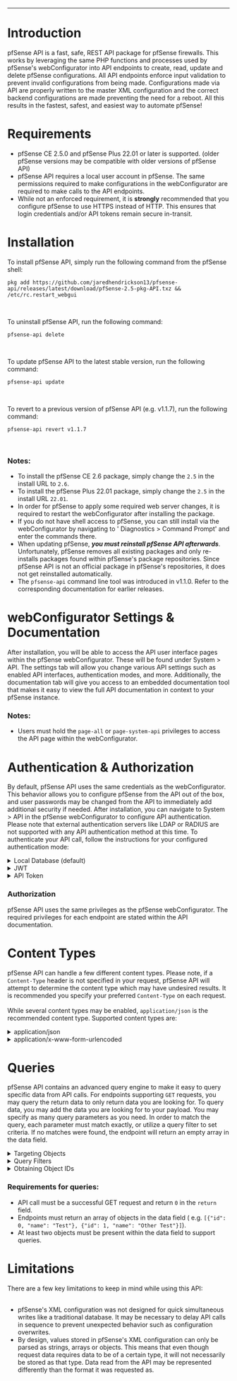 ---

# Introduction

pfSense API is a fast, safe, REST API package for pfSense firewalls. This works by leveraging the same PHP functions and
processes used by pfSense's webConfigurator into API endpoints to create, read, update and delete pfSense
configurations. All API endpoints enforce input validation to prevent invalid configurations from being made.
Configurations made via API are properly written to the master XML configuration and the correct backend configurations
are made preventing the need for a reboot. All this results in the fastest, safest, and easiest way to automate pfSense!

# Requirements

- pfSense CE 2.5.0 and pfSense Plus 22.01 or later is supported. (older pfSense versions may be compatible with older versions of pfSense API)
- pfSense API requires a local user account in pfSense. The same permissions required to make configurations in the
  webConfigurator are required to make calls to the API endpoints.
- While not an enforced requirement, it is **strongly** recommended that you configure pfSense to use HTTPS instead of
  HTTP. This ensures that login credentials and/or API tokens remain secure in-transit.

# Installation

To install pfSense API, simply run the following command from the pfSense shell:<br>

```
pkg add https://github.com/jaredhendrickson13/pfsense-api/releases/latest/download/pfSense-2.5-pkg-API.txz && /etc/rc.restart_webgui
```

<br>

To uninstall pfSense API, run the following command:<br>

```
pfsense-api delete
```

<br>

To update pfSense API to the latest stable version, run the following command:<br>

```
pfsense-api update
```

<br>

To revert to a previous version of pfSense API (e.g. v1.1.7), run the following command:<br>

```
pfsense-api revert v1.1.7
```

<br>

### Notes:

- To install the pfSense CE 2.6 package, simply change the `2.5` in the install URL to `2.6`.
- To install the pfSense Plus 22.01 package, simply change the `2.5` in the install URL `22.01`.
- In order for pfSense to apply some required web server changes, it is required to restart the webConfigurator after
  installing the package.
- If you do not have shell access to pfSense, you can still install via the webConfigurator by navigating to '
  Diagnostics > Command Prompt' and enter the commands there.
- When updating pfSense, **_you must reinstall pfSense API afterwards_**. Unfortunately, pfSense removes all existing
  packages and only re-installs packages found within pfSense's package repositories. Since pfSense API is not an
  official package in pfSense's repositories, it does not get reinstalled automatically.
- The `pfsense-api` command line tool was introduced in v1.1.0. Refer to the corresponding documentation for earlier
  releases.

# webConfigurator Settings & Documentation

After installation, you will be able to access the API user interface pages within the pfSense webConfigurator. These
will be found under System > API. The settings tab will allow you change various API settings such as enabled API
interfaces, authentication modes, and more. Additionally, the documentation tab will give you access to an embedded
documentation tool that makes it easy to view the full API documentation in context to your pfSense instance.

### Notes:

- Users must hold the `page-all` or `page-system-api` privileges to access the API page within the webConfigurator.

# Authentication & Authorization

By default, pfSense API uses the same credentials as the webConfigurator. This behavior allows you to configure pfSense
from the API out of the box, and user passwords may be changed from the API to immediately add additional security if
needed. After installation, you can navigate to System > API in the pfSense webConfigurator to configure API
authentication. Please note that external authentication servers like LDAP or RADIUS are not supported with any API
authentication method at this time. To authenticate your API call, follow the instructions for your configured
authentication mode:

<details>
    <summary>Local Database (default)</summary>

Uses the same credentials as the pfSense webConfigurator. To authenticate API calls, pass in your username and password
using basic authentication. For example:<br><br>
`curl -u admin:pfsense https://pfsense.example.com/api/v1/firewall/rule`
<br><br>
_Note: in previous releases, local database authentication used the `client-id` and `client-token` fields in your
request body to authenticate. This functionality still exists but is not recommended. It will be removed in a future
release._
</details>

<details>
    <summary>JWT</summary>

Requires a bearer token to be included in the `Authorization` header of your request. These are time-based tokens that
will expire after the configured amount of time. To configure the JWT expiration, navigate to System > API within the
webConfigurator and ensure the the Authentication Mode is set to JWT. Then you should have the option to configure the
JWT Expiration value. Alternatively, you can use the /api/v1/system/api endpoint to update the `jwt_exp` value. To
receive a JWT, you must make a POST request to the /api/v1/access_token endpoint. This endpoint will always require the
use of the Local Database authentication type to receive the JWT. <br><br>For example:<br>

```
curl -u admin:pfsense -X POST https://pfsense.example.com/api/v1/access_token
```

<br><br>
Once you have your JWT, you can authenticate your API calls by adding it to the request's authorization
header. For example:<br>

```
curl -H "Authorization: Bearer xxxxx.xxxxxx.xxxxxx" -X GET https://pfsense.example.com/api/v1/system/arp
```

</details>

<details>
    <summary>API Token</summary>

Uses standalone tokens generated via the webConfigurator. These are better suited to distribute to systems as they are
revocable and will only allow API authentication; not webConfigurator or SSH authentication (like the local database
credentials). To generate or revoke credentials, navigate to System > API within the webConfigurator and ensure the
Authentication Mode is set to API token. Then you should have the options to configure API Token generation, generate
new tokens, and revoke existing tokens. After generating a new API token, the actual token will display at the top of
the page on the success banner. This token will only be displayed once so ensure it is stored somewhere safe.<br><br>

Once you have your API token, you may authenticate your API call by specifying your client-id and client-token within
an `Authorization` header, these values must be separated by a space. For example:<br>

```
curl -H "Authorization: CLIENT_ID_HERE CLIENT_TOKEN_HERE" -X GET https://pfsense.example.com/api/v1/system/arp
```

<br><br>_Note: In previous versions of pfSense API, the client-id and client-token were provided via the request payload. This
functionality is still supported but is not recommended. It will be removed in a future release._
</details>

### Authorization

pfSense API uses the same privileges as the pfSense webConfigurator. The required privileges for each endpoint are
stated within the API documentation.

# Content Types

pfSense API can handle a few different content types. Please note, if a `Content-Type` header is not specified in your
request, pfSense API will attempt to determine the content type which may have undesired results. It is recommended you
specify your preferred `Content-Type` on each request.<br><br>
While several content types may be enabled, `application/json` is the recommended content type. Supported content types
are:

<details>
    <summary>application/json</summary>

Parses the request body as a JSON formatted string. This is the recommended content type.<br><br>
Example:<br><br>

```
curl -u admin:pfsense -H "Content-Type: application/json" -d '{"service": "sshd"}' -X POST https://pfsense.example.com/api/v1/services/restart
```

</details>

<details>
    <summary>application/x-www-form-urlencoded</summary>

Parses the request body as URL encoded parameters.<br><br>
Example:<br><br>

``` 
curl -u admin:pfsense -H "Content-Type: application/x-www-form-urlencoded" -X DELETE "https://pfsense.example.com/api/v1/firewall/alias?id=EXAMPLE_ALIAS"
```

<br><br>_Note: this content type only has the ability to pass values of string, integer, or boolean data types. Complex data
types like arrays and objects cannot be parsed by the API when using this content type. It is recommended to only
use this content type when making GET or DELETE requests._

</details>

# Queries

pfSense API contains an advanced query engine to make it easy to query specific data from API calls. For endpoints
supporting `GET` requests, you may query the return data to only return data you are looking for. To query data, you may
add the data you are looking for to your payload. You may specify as many query parameters as you need. In order to
match the query, each parameter must match exactly, or utilize a query filter to set criteria. If no matches were found,
the endpoint will return an empty array in the data field.
<details>
    <summary>Targeting Objects</summary>

You may find yourself only needing to read objects with specific values set. For example, say an API endpoint normally
returns this response without a query:<br><br>

```json
{
  "status": "ok",
  "code": 200,
  "return": 0,
  "message": "Success",
  "data": [
    {
      "id": 0,
      "name": "Test",
      "type": "type1",
      "extra": {
        "tag": 0
      }
    },
    {
      "id": 1,
      "name": "Other Test",
      "type": "type2",
      "extra": {
        "tag": 100
      }
    },
    {
      "id": 2,
      "name": "Another Test",
      "type": "type1",
      "extra": {
        "tag": 200
      }
    }
  ]
}

```

If you want the endpoint to only return the objects that have their `type` value set to `type1` you could
add `{"type": "type1"}` to your payload. This returns:<br><br>

```json
{
  "status": "ok",
  "code": 200,
  "return": 0,
  "message": "Success",
  "data": [
    {
      "id": 0,
      "name": "Test",
      "type": "type1",
      "extra": {
        "tag": 0
      }
    },
    {
      "id": 2,
      "name": "Another Test",
      "type": "type1",
      "extra": {
        "tag": 200
      }
    }
  ]
}

```

Additionally, if you need to target values that are nested within an array, you can add `{"extra__tag": 100}` to
recursively target the `tag` value within the `extra` array. Note the double underscore separating the parent and child
keys. This returns:<br><br>

```json
{
  "status": "ok",
  "code": 200,
  "return": 0,
  "message": "Success",
  "data": [
    {
      "id": 1,
      "name": "Other Test",
      "type": "type2",
      "extra": {
        "tag": 100
      }
    }
  ]
}

```

</details>

<details>
    <summary>Query Filters</summary>

Query filters allow you to apply logic to the objects you target. This makes it easy to target data that meets specific
criteria:<br><br>

### Starts With

The `startswith` filter allows you to target objects whose values start with a specific substring. This will work on
both string and integer data types. Below is an example response without any queries:<br><br>

```json
{
  "status": "ok",
  "code": 200,
  "return": 0,
  "message": "Success",
  "data": [
    {
      "id": 0,
      "name": "Test",
      "type": "type1",
      "extra": {
        "tag": 0
      }
    },
    {
      "id": 1,
      "name": "Other Test",
      "type": "type2",
      "extra": {
        "tag": 100
      }
    },
    {
      "id": 2,
      "name": "Another Test",
      "type": "type1",
      "extra": {
        "tag": 200
      }
    }
  ]
}

```

If you wanted to target objects whose names started with `Other`, you could use the
payload `{"name__startswith": "Other"}`. This returns:<br><br>

```json
{
  "status": "ok",
  "code": 200,
  "return": 0,
  "message": "Success",
  "data": [
    {
      "id": 1,
      "name": "Other Test",
      "type": "type2",
      "extra": {
        "tag": 100
      }
    }
  ]
}

```

### Ends With

The `endswith` filter allows you to target objects whose values end with a specific substring. This will work on both
string and integer data types. Below is an example response without any queries:<br><br>

```json
{
  "status": "ok",
  "code": 200,
  "return": 0,
  "message": "Success",
  "data": [
    {
      "id": 0,
      "name": "Test",
      "type": "type1",
      "extra": {
        "tag": 0
      }
    },
    {
      "id": 1,
      "name": "Other Test",
      "type": "type2",
      "extra": {
        "tag": 100
      }
    },
    {
      "id": 2,
      "name": "Another Test",
      "type": "type1",
      "extra": {
        "tag": 200
      }
    }
  ]
}

```

If you wanted to target objects whose names ended with `er Test`, you could use the
payload `{"name__endswith" "er Test"}`. This returns:<br><br>

```json
{
  "status": "ok",
  "code": 200,
  "return": 0,
  "message": "Success",
  "data": [
    {
      "id": 1,
      "name": "Other Test",
      "type": "type2",
      "extra": {
        "tag": 100
      }
    },
    {
      "id": 2,
      "name": "Another Test",
      "type": "type1",
      "extra": {
        "tag": 200
      }
    }
  ]
}

```

### Contains

The `contains` filter allows you to target objects whose values contain a specific substring. This will work on both
string and integer data types. Below is an example response without any queries:<br><br>

```json
{
  "status": "ok",
  "code": 200,
  "return": 0,
  "message": "Success",
  "data": [
    {
      "id": 0,
      "name": "Test",
      "type": "type1",
      "extra": {
        "tag": 0
      }
    },
    {
      "id": 1,
      "name": "Other Test",
      "type": "type2",
      "extra": {
        "tag": 100
      }
    },
    {
      "id": 2,
      "name": "Another Test",
      "type": "type1",
      "extra": {
        "tag": 200
      }
    }
  ]
}

```

If you wanted to target objects whose names contain `ther`, you could use the payload `{"name__contains": "ther"}`. This
returns:<br><br>

```json
{
  "status": "ok",
  "code": 200,
  "return": 0,
  "message": "Success",
  "data": [
    {
      "id": 1,
      "name": "Other Test",
      "type": "type2",
      "extra": {
        "tag": 100
      }
    },
    {
      "id": 2,
      "name": "Another Test",
      "type": "type1",
      "extra": {
        "tag": 200
      }
    }
  ]
}

```

### Less Than

The `lt` filter allows you to target objects whose values are less than a specific number. This will work on both
numeric strings and integer data types. Below is an example response without any queries:<br><br>

```json
{
  "status": "ok",
  "code": 200,
  "return": 0,
  "message": "Success",
  "data": [
    {
      "id": 0,
      "name": "Test",
      "type": "type1",
      "extra": {
        "tag": 0
      }
    },
    {
      "id": 1,
      "name": "Other Test",
      "type": "type2",
      "extra": {
        "tag": 100
      }
    },
    {
      "id": 2,
      "name": "Another Test",
      "type": "type1",
      "extra": {
        "tag": 200
      }
    }
  ]
} 
```

If you wanted to target objects whose tag is less than `100`, you could use the payload `{"extra__tag__lt": 100}`. This
returns:<br><br>

```json
{
  "status": "ok",
  "code": 200,
  "return": 0,
  "message": "Success",
  "data": [
    {
      "id": 0,
      "name": "Test",
      "type": "type1",
      "extra": {
        "tag": 0
      }
    }
  ]
}

```

### Less Than or Equal To

The `lte` filter allows you to target objects whose values are less than or equal to a specific number. This will work
on both numeric strings and integer data types. Below is an example response without any queries:<br><br>

```json
{
  "status": "ok",
  "code": 200,
  "return": 0,
  "message": "Success",
  "data": [
    {
      "id": 0,
      "name": "Test",
      "type": "type1",
      "extra": {
        "tag": 0
      }
    },
    {
      "id": 1,
      "name": "Other Test",
      "type": "type2",
      "extra": {
        "tag": 100
      }
    },
    {
      "id": 2,
      "name": "Another Test",
      "type": "type1",
      "extra": {
        "tag": 200
      }
    }
  ]
}

```

If you wanted to target objects whose tag is less than or equal to `100`, you could use the
payload `{"extra__tag__lte": 100}`. This returns:<br><br>

```json
{
  "status": "ok",
  "code": 200,
  "return": 0,
  "message": "Success",
  "data": [
    {
      "id": 0,
      "name": "Test",
      "type": "type1",
      "extra": {
        "tag": 0
      }
    },
    {
      "id": 1,
      "name": "Other Test",
      "type": "type2",
      "extra": {
        "tag": 100
      }
    }
  ]
}

```

### Greater Than 

The `gt` filter allows you to target objects whose values are greater than a specific number. This will work on both numeric strings and integer data types. Below is an example response without any queries:<br><br>

```json
{
  "status": "ok",
  "code": 200,
  "return": 0,
  "message": "Success",
  "data": [
    {
      "id": 0,
      "name": "Test",
      "type": "type1",
      "extra": {
        "tag": 0
      }
    },
    {
      "id": 1,
      "name": "Other Test",
      "type": "type2",
      "extra": {
        "tag": 100
      }
    },
    {
      "id": 2,
      "name": "Another Test",
      "type": "type1",
      "extra": {
        "tag": 200
      }
    }
  ]
}

```

If you wanted to target objects whose tag is greater than `100`, you could use the payload `{"extra__tag__gt": 100}`.
This returns:<br><br>

```json
{
  "status": "ok",
  "code": 200,
  "return": 0,
  "message": "Success",
  "data": [
    {
      "id": 2,
      "name": "Another Test",
      "type": "type1",
      "extra": {
        "tag": 200
      }
    }
  ]
}

```

### Greater Than or Equal To

The `lte` filter allows you to target objects whose values are greater than or equal to a specific number. This will
work on both numeric strings and integer data types. Below is an example response without any queries:<br><br>

```json
{
  "status": "ok",
  "code": 200,
  "return": 0,
  "message": "Success",
  "data": [
    {
      "id": 0,
      "name": "Test",
      "type": "type1",
      "extra": {
        "tag": 0
      }
    },
    {
      "id": 1,
      "name": "Other Test",
      "type": "type2",
      "extra": {
        "tag": 100
      }
    },
    {
      "id": 2,
      "name": "Another Test",
      "type": "type1",
      "extra": {
        "tag": 200
      }
    }
  ]
}

```

If you wanted to target objects whose tag is greater than or equal to `100`, you could use the
payload `{"extra__tag__gte": 100}`. This returns:<br><br>

```json
{
  "status": "ok",
  "code": 200,
  "return": 0,
  "message": "Success",
  "data": [
    {
      "id": 1,
      "name": "Other Test",
      "type": "type2",
      "extra": {
        "tag": 100
      }
    },
    {
      "id": 2,
      "name": "Another Test",
      "type": "type1",
      "extra": {
        "tag": 200
      }
    }
  ]
}

```

</details>

<details>
  <summary>Obtaining Object IDs</summary>

You may notice some API endpoints require an object `id` to update or delete objects. These IDs are not stored values,
rather pfSense uses the object's array index value to locate and identify objects. Unless specified otherwise, API
endpoints will use the same array index value (as returned in the `data` response field) to locate objects when updating
or deleting. Some important items to note about these IDs:<br><br>

- pfSense starts arrays with an index of 0. If you use a loop counter to determine the ID of a specific object, you must
  start that counter at 0.
- These IDs are dynamic. For example, if you have 3 static route objects stored (IDs `0`, `1`, and `2`) and you _delete_
  the object with ID `1`, pfSense will resort the array so the object with ID `2` will now have an ID of `1`.
- API queries will retain the object's ID in the response. In the event that the `data` response field is no longer a
  sequential array due to the query, the `data` field will be represented as an associative array with the array items`
  key being the objects ID.

</details>

### Requirements for queries:

- API call must be a successful GET request and return `0` in the `return` field.
- Endpoints must return an array of objects in the data field (
  e.g. `[{"id": 0, "name": "Test"}, {"id": 1, "name": "Other Test"}]`).
- At least two objects must be present within the data field to support queries.

# Limitations

There are a few key limitations to keep in mind while using this API:<br><br>

- pfSense's XML configuration was not designed for quick simultaneous writes like a traditional database. It may be
  necessary to delay API calls in sequence to prevent unexpected behavior such as configuration overwrites.
- By design, values stored in pfSense's XML configuration can only be parsed as strings, arrays or objects. This means
  that even though request data requires data to be of a certain type, it will not necessarily be stored as that type.
  Data read from the API may be represented differently than the format it was requested as.
